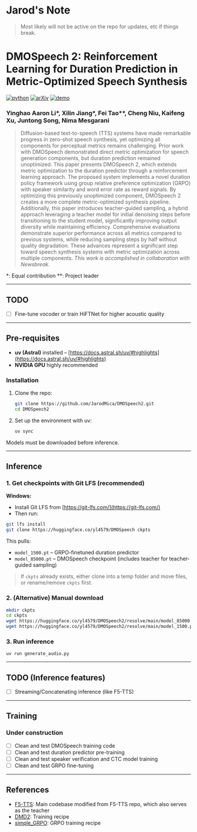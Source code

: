 # Jarod's Note

> Most likely will not be active on the repo for updates, etc if things break.

# DMOSpeech 2: Reinforcement Learning for Duration Prediction in Metric-Optimized Speech Synthesis

[![python](https://img.shields.io/badge/Python-3.10-brightgreen)](https://github.com/yl4579/DMOSpeech2)
[![arXiv](https://img.shields.io/badge/arXiv-2410.06885-b31b1b.svg?logo=arXiv)](https://arxiv.org/abs/2507.14988)
[![demo](https://img.shields.io/badge/GitHub-Demo%20page-orange.svg)](https://dmospeech2.github.io/)

### Yinghao Aaron Li\*, Xilin Jiang\*, Fei Tao\*\*, Cheng Niu, Kaifeng Xu, Juntong Song, Nima Mesgarani

> Diffusion-based text-to-speech (TTS) systems have made remarkable progress in zero-shot speech synthesis, yet optimizing all components for perceptual metrics remains challenging. Prior work with DMOSpeech demonstrated direct metric optimization for speech generation components, but duration prediction remained unoptimized. This paper presents DMOSpeech 2, which extends metric optimization to the duration predictor through a reinforcement learning approach. The proposed system implements a novel duration policy framework using group relative preference optimization (GRPO) with speaker similarity and word error rate as reward signals. By optimizing this previously unoptimized component, DMOSpeech 2 creates a more complete metric-optimized synthesis pipeline. Additionally, this paper introduces teacher-guided sampling, a hybrid approach leveraging a teacher model for initial denoising steps before transitioning to the student model, significantly improving output diversity while maintaining efficiency. Comprehensive evaluations demonstrate superior performance across all metrics compared to previous systems, while reducing sampling steps by half without quality degradation. These advances represent a significant step toward speech synthesis systems with metric optimization across multiple components.
> *This work is accomplished in collaboration with Newsbreak.*

\*: Equal contribution
\*\*: Project leader

---

## TODO

* [ ] Fine-tune vocoder or train HiFTNet for higher acoustic quality

---

## Pre-requisites

* **uv (Astral)** installed – [https://docs.astral.sh/uv/#highlights](https://docs.astral.sh/uv/#highlights)
* **NVIDIA GPU** highly recommended

### Installation

1. Clone the repo:

   ```bash
   git clone https://github.com/JarodMica/DMOSpeech2.git
   cd DMOSpeech2
   ```
2. Set up the environment with uv:

   ```bash
   uv sync
   ```

Models must be downloaded before inference.

---

## Inference

### 1. Get checkpoints with Git LFS (recommended)

**Windows:**

* Install Git LFS from [https://git-lfs.com/](https://git-lfs.com/)
* Then run:

```bash
git lfs install
git clone https://huggingface.co/yl4579/DMOSpeech ckpts
```

This pulls:

* `model_1500.pt` – GRPO-finetuned duration predictor
* `model_85000.pt` – DMOSpeech checkpoint (includes teacher for teacher-guided sampling)

> If `ckpts` already exists, either clone into a temp folder and move files, or rename/remove `ckpts` first.

### 2. (Alternative) Manual download

```bash
mkdir ckpts
cd ckpts
wget https://huggingface.co/yl4579/DMOSpeech2/resolve/main/model_85000.pt
wget https://huggingface.co/yl4579/DMOSpeech2/resolve/main/model_1500.pt
```

### 3. Run inference

```bash
uv run generate_audio.py
```

---

## TODO (Inference features)

* [ ] Streaming/Concatenating inference (like F5-TTS)

---

## Training

### Under construction

* [ ] Clean and test DMOSpeech training code
* [ ] Clean and test duration predictor pre-training
* [ ] Clean and test speaker verification and CTC model training
* [ ] Clean and test GRPO fine-tuning

---

## References

* [F5-TTS](https://github.com/SWivid/F5-TTS): Main codebase modified from F5-TTS repo, which also serves as the teacher
* [DMD2](https://github.com/tianweiy/DMD2): Training recipe
* [simple\_GRPO](https://github.com/lsdefine/simple_GRPO): GRPO training recipe
